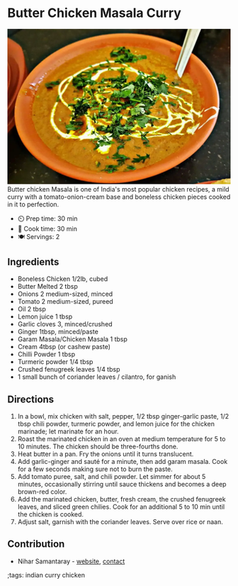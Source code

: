 # Butter Chicken Masala Curry

![Butter Chicken Masala](pix/butter-chicken-masala.webp)
Butter chicken Masala is one of India's most popular chicken recipes, a mild curry with a tomato-onion-cream base and boneless chicken pieces cooked in it to perfection.

- ⏲️ Prep time: 30 min
- 🍳 Cook time: 30 min
- 🍽️ Servings: 2

## Ingredients

- Boneless Chicken 1/2lb, cubed
- Butter Melted 2 tbsp
- Onions 2 medium-sized, minced
- Tomato 2 medium-sized, pureed
- Oil 2 tbsp
- Lemon juice 1 tbsp
- Garlic cloves 3, minced/crushed
- Ginger 1tbsp, minced/paste
- Garam Masala/Chicken Masala 1 tbsp
- Cream 4tbsp (or cashew paste)
- Chilli Powder 1 tbsp
- Turmeric powder 1/4 tbsp
- Crushed fenugreek leaves 1/4 tbsp
- 1 small bunch of coriander leaves / cilantro, for ganish

## Directions

1. In a bowl, mix chicken with salt, pepper, 1/2 tbsp ginger-garlic paste, 1/2 tbsp chili powder, turmeric powder, and lemon juice for the chicken marinade; let marinate for an hour.
2. Roast the marinated chicken in an oven at medium temperature for 5 to 10 minutes. The chicken should be three-fourths done.
3. Heat butter in a pan. Fry the onions until it turns translucent.
4. Add garlic-ginger and sauté for a minute, then add garam masala. Cook for a few seconds making sure not to burn the paste.
5. Add tomato puree, salt, and chili powder. Let simmer for about 5 minutes, occasionally stirring until sauce thickens and becomes a deep brown-red color.
6. Add the marinated chicken, butter, fresh cream, the crushed fenugreek leaves, and sliced green chilies. Cook for an additional 5 to 10 min until the chicken is cooked.
7. Adjust salt, garnish with the coriander leaves. Serve over rice or naan.

## Contribution

- Nihar Samantaray - [website](https://nihars.com), [contact](mailto:i@nihars.com)

;tags: indian curry chicken

